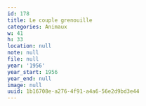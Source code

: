 ```yaml
---
id: 178
title: Le couple grenouille
categories: Animaux
w: 41
h: 33
location: null
note: null
file: null
year: '1956'
year_start: 1956
year_end: null
image: null
uuid: 1b16708e-a276-4f91-a4a6-56e2d9bd3e44
---
```


